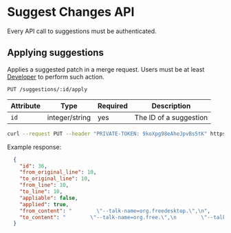 # Suggest Changes API

Every API call to suggestions must be authenticated.

## Applying suggestions

Applies a suggested patch in a merge request. Users must be
at least [Developer](../user/permissions.md) to perform such action.

```
PUT /suggestions/:id/apply
```

| Attribute | Type | Required | Description |
| --------- | ---- | -------- | ----------- |
| `id` | integer/string | yes | The ID of a suggestion |

```bash
curl --request PUT --header "PRIVATE-TOKEN: 9koXpg98eAheJpvBs5tK" https://gitlab.example.com/api/v4/suggestions/5/apply
```

Example response:

```json
  {
    "id": 36,
    "from_original_line": 10,
    "to_original_line": 10,
    "from_line": 10,
    "to_line": 10,
    "appliable": false,
    "applied": true,
    "from_content": "        \"--talk-name=org.freedesktop.\",\n",
    "to_content": "        \"--talk-name=org.free.\",\n        \"--talk-name=org.desktop.\",\n"
  }
```
